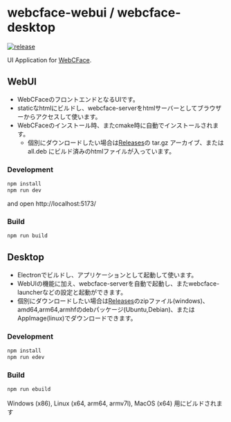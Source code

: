 # webcface-webui / webcface-desktop
[![release](https://img.shields.io/github/v/release/na-trium-144/webcface-webui)](https://github.com/na-trium-144/webcface-webui/releases)

UI Application for [WebCFace](https://github.com/na-trium-144/webcface).

## WebUI
* WebCFaceのフロントエンドとなるUIです。
* staticなhtmlにビルドし、webcface-serverをhtmlサーバーとしてブラウザーからアクセスして使います。
* WebCFaceのインストール時、またcmake時に自動でインストールされます。
	* 個別にダウンロードしたい場合は[Releases](https://github.com/na-trium-144/webcface-webui/releases)の tar.gz アーカイブ、または all.deb にビルド済みのhtmlファイルが入っています。

### Development

```bash
npm install
npm run dev
```

and open http://localhost:5173/

### Build

```bash
npm run build
```

## Desktop

* Electronでビルドし、アプリケーションとして起動して使います。
* WebUIの機能に加え、webcface-serverを自動で起動し、またwebcface-launcherなどの設定と起動ができます。
* 個別にダウンロードしたい場合は[Releases](https://github.com/na-trium-144/webcface-webui/releases)のzipファイル(windows)、amd64,arm64,armhfのdebパッケージ(Ubuntu,Debian)、またはAppImage(linux)でダウンロードできます。

### Development

```bash
npm install
npm run edev
```

### Build

```bash
npm run ebuild
```

Windows (x86), Linux (x64, arm64, armv7l), MacOS (x64) 用にビルドされます
